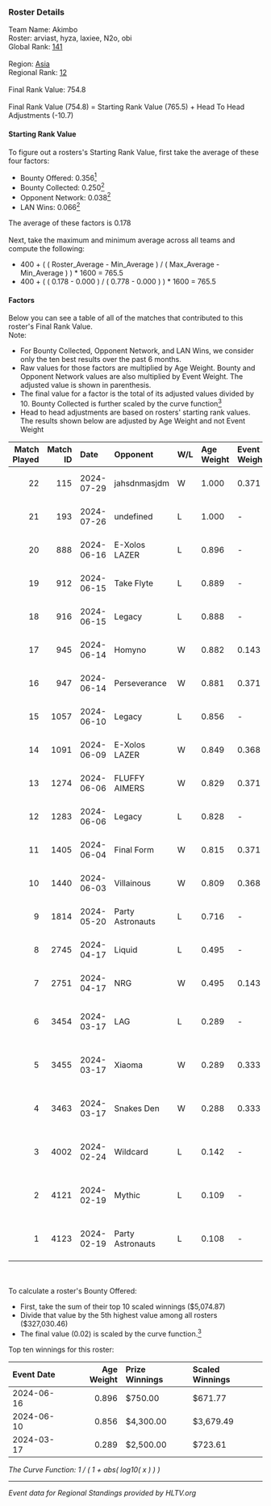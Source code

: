 ### Roster Details<br />
Team Name: Akimbo<br />
Roster: arviast, hyza, laxiee, N2o, obi<br />
Global Rank: [141](../standings_global.md)<br />
<br />
Region: [Asia]( ../standings_asia.md)<br />
Regional Rank: [12]( ../standings_asia.md)<br />
<br />
Final Rank Value:  754.8<br />
<br />
Final Rank Value (754.8) = Starting Rank Value (765.5) + Head To Head Adjustments (-10.7)<br />

#### Starting Rank Value<br />
To figure out a rosters's Starting Rank Value, first take the average of these four factors:<br />
- Bounty Offered: 0.356[<sup>1</sup>](#table2)
- Bounty Collected: 0.250[<sup>2</sup>](#table1)
- Opponent Network: 0.038[<sup>2</sup>](#table1)
- LAN Wins: 0.066[<sup>2</sup>](#table1)

The average of these factors is 0.178<br />
<br />
Next, take the maximum and minimum average across all teams and compute the following:<br />
- 400 + ( ( Roster_Average - Min_Average ) / ( Max_Average - Min_Average ) ) * 1600 = 765.5
- 400 + ( ( 0.178 - 0.000 ) / ( 0.778 - 0.000 ) ) * 1600 = 765.5


#### Factors<br />
Below you can see a table of all of the matches that contributed to this roster's Final Rank Value.<br />
Note:<br />

- For Bounty Collected, Opponent Network, and LAN Wins, we consider only the ten best results over the past 6 months.
- Raw values for those factors are multiplied by Age Weight. Bounty and Opponent Network values are also multiplied by Event Weight. The adjusted value is shown in parenthesis.
- The final value for a factor is the total of its adjusted values divided by 10. Bounty Collected is further scaled by the curve function[<sup>3</sup>](#curveFunction)
- Head to head adjustments are based on rosters' starting rank values. The results shown below are adjusted by Age Weight and not Event Weight
<span id="table1"></span><br />


| Match Played | Match ID | Date       | Opponent         | W/L | Age Weight | Event Weight | Bounty Collected | Opponent Network | LAN Wins  | H2H Adj. | Roster                                 |
| -: | -: | :- | :- | :- | :- | :- | :- | :- | :- | -: | :- |
|           22 |      115 | 2024-07-29 | jahsdnmasjdm     | W   | 1.000      | 0.371        | 0.000 (0.000)    | 0.000 (0.000)    | 0 (0.000) |     3.63 | arviast, hyza, laxiee, N2o, obi        |
|           21 |      193 | 2024-07-26 | undefined        | L   | 1.000      | -            | -                | -                | -         |   -24.56 | hyza, kmrn, laxiee, N2o, obi           |
|           20 |      888 | 2024-06-16 | E-Xolos LAZER    | L   | 0.896      | -            | -                | -                | -         |   -13.49 | calamity, kralz , laxiee, N2o, obi     |
|           19 |      912 | 2024-06-15 | Take Flyte       | L   | 0.889      | -            | -                | -                | -         |   -18.23 | calamity, kralz , laxiee, N2o, obi     |
|           18 |      916 | 2024-06-15 | Legacy           | L   | 0.888      | -            | -                | -                | -         |    -5.42 | calamity, kralz , laxiee, N2o, obi     |
|           17 |      945 | 2024-06-14 | Homyno           | W   | 0.882      | 0.143        | 0.008 (0.001)    | 0.160 (0.020)    | 0 (0.000) |     9.15 | calamity, kralz , laxiee, N2o, obi     |
|           16 |      947 | 2024-06-14 | Perseverance     | W   | 0.881      | 0.371        | 0.004 (0.001)    | 0.247 (0.081)    | 0 (0.000) |    11.59 | calamity, kralz , laxiee, N2o, obi     |
|           15 |     1057 | 2024-06-10 | Legacy           | L   | 0.856      | -            | -                | -                | -         |    -5.05 | calamity, kralz , laxiee, N2o, obi     |
|           14 |     1091 | 2024-06-09 | E-Xolos LAZER    | W   | 0.849      | 0.368        | 0.011 (0.003)    | 0.386 (0.121)    | 0 (0.000) |    12.86 | calamity, kralz , laxiee, N2o, obi     |
|           13 |     1274 | 2024-06-06 | FLUFFY AIMERS    | W   | 0.829      | 0.371        | 0.003 (0.001)    | 0.305 (0.094)    | 0 (0.000) |    10.36 | calamity, kralz , laxiee, N2o, obi     |
|           12 |     1283 | 2024-06-06 | Legacy           | L   | 0.828      | -            | -                | -                | -         |    -5.34 | calamity, kralz , laxiee, N2o, obi     |
|           11 |     1405 | 2024-06-04 | Final Form       | W   | 0.815      | 0.371        | 0.003 (0.001)    | 0.098 (0.030)    | 0 (0.000) |     8.54 | calamity, kralz , laxiee, N2o, obi     |
|           10 |     1440 | 2024-06-03 | Villainous       | W   | 0.809      | 0.368        | 0.003 (0.001)    | 0.000 (0.000)    | 0 (0.000) |     5.63 | calamity, kralz , laxiee, N2o, obi     |
|            9 |     1814 | 2024-05-20 | Party Astronauts | L   | 0.716      | -            | -                | -                | -         |    -6.23 | calamity, kralz , laxiee, N2o, obi     |
|            8 |     2745 | 2024-04-17 | Liquid           | L   | 0.495      | -            | -                | -                | -         |    -0.22 | calamity, kralz , laxiee, N2o, obi     |
|            7 |     2751 | 2024-04-17 | NRG              | W   | 0.495      | 0.143        | 0.020 (0.001)    | 0.519 (0.037)    | 0 (0.000) |    10.11 | calamity, kralz , laxiee, N2o, obi     |
|            6 |     3454 | 2024-03-17 | LAG              | L   | 0.289      | -            | -                | -                | -         |    -3.35 | arviast, C4LLM3SU3, calamity, N2o, obi |
|            5 |     3455 | 2024-03-17 | Xiaoma           | W   | 0.289      | 0.333        | 0.001 (0.000)    | 0.011 (0.001)    | 1 (0.289) |     2.08 | arviast, C4LLM3SU3, calamity, N2o, obi |
|            4 |     3463 | 2024-03-17 | Snakes Den       | W   | 0.288      | 0.333        | 0.000 (0.000)    | 0.000 (0.000)    | 1 (0.288) |     1.05 | arviast, C4LLM3SU3, calamity, N2o, obi |
|            3 |     4002 | 2024-02-24 | Wildcard         | L   | 0.142      | -            | -                | -                | -         |    -1.33 | C4LLM3SU3, calamity, laxiee, N2o, obi  |
|            2 |     4121 | 2024-02-19 | Mythic           | L   | 0.109      | -            | -                | -                | -         |    -1.55 | C4LLM3SU3, calamity, laxiee, N2o, obi  |
|            1 |     4123 | 2024-02-19 | Party Astronauts | L   | 0.108      | -            | -                | -                | -         |    -0.95 | C4LLM3SU3, calamity, laxiee, N2o, obi  |

<br />
<span id="table2"></span><br />
To calculate a roster's Bounty Offered:<br />

- First, take the sum of their top 10 scaled winnings ($5,074.87)
- Divide that value by the 5th highest value among all rosters ($327,030.46)
- The final value (0.02) is scaled by the curve function.[<sup>3</sup>](#curveFunction)

Top ten winnings for this roster:<br />

| Event Date | Age Weight | Prize Winnings | Scaled Winnings |
| :- | -: | :- | :- |
| 2024-06-16 |      0.896 | $750.00        | $671.77         |
| 2024-06-10 |      0.856 | $4,300.00      | $3,679.49       |
| 2024-03-17 |      0.289 | $2,500.00      | $723.61         |


<span id="curveFunction"></span>_The Curve Function: 1 / ( 1 + abs( log10( x ) ) )_<br />

---
_Event data for Regional Standings provided by HLTV.org_<br />
